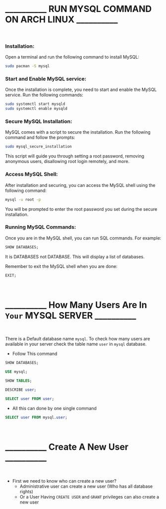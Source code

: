 <br>

# __________ RUN MYSQL COMMAND ON ARCH LINUX __________

<br>

### Installation:

Open a terminal and run the following command to install MySQL:

```bash
sudo pacman -S mysql
```

### Start and Enable MySQL service:

Once the installation is complete, you need to start and enable the MySQL service. Run the following commands:

```bash
sudo systemctl start mysqld
sudo systemctl enable mysqld
```

### Secure MySQL Installation:

MySQL comes with a script to secure the installation. Run the following command and follow the prompts:

```bash
sudo mysql_secure_installation
```

This script will guide you through setting a root password, removing anonymous users, disallowing root login remotely, and more.

### Access MySQL Shell:

After installation and securing, you can access the MySQL shell using the following command:

```bash
mysql -u root -p
```

You will be prompted to enter the root password you set during the secure installation.

### Running MySQL Commands:

Once you are in the MySQL shell, you can run SQL commands. For example:

```sql
SHOW DATABASES;
```
It is DATABASES not DATABASE.
This will display a list of databases.

Remember to exit the MySQL shell when you are done:

```sql
EXIT;
```

<br>

# __________ How Many Users Are In `Your` MYSQL SERVER __________

<br>

There is a Default database name `mysql`. To check how many users are available in your server check the 
table name `user` in `mysql` database.

- Follow This command

```sql
SHOW DATABASES;
```

```sql
USE mysql;
```

```sql
SHOW TABLES;
```

```sql
DESCRIBE user;
```

```sql
SELECT user FROM user;
```

- All this can done by one single command

```sql
SELECT user FROM mysql.user;
```


<br>

# __________ Create A New User __________

<br>

- First we need to know who can create a new user?
    - Administrative user can create a new user (Who has all database  rights)
    - Or a User Having `CREATE USER` and `GRANT` privileges can also create a new user



